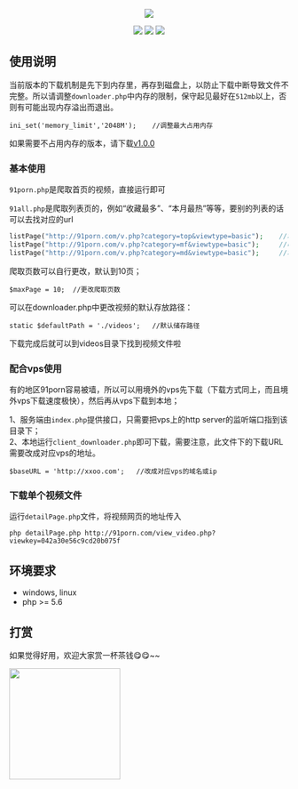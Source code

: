 <p align="center">
    <a href="https://github.com/zzjzz9266a/91porn_php"><img src="https://github.com/zzjzz9266a/91porn_php/blob/master/logo.jpg"></a>
</p>

<p align="center">
    <a href="https://github.com/zzjzz9266a/91porn_php"><img src="https://img.shields.io/badge/platform-all-lightgrey.svg"></a>
    <a href="https://github.com/zzjzz9266a/91porn_php"><img src="https://img.shields.io/apm/l/vim-mode.svg"></a>
    <a href="https://github.com/zzjzz9266a/91porn_php"><img src="https://img.shields.io/badge/language-php>=%205.6-orange.svg"></a>
</p>
  
## 使用说明
当前版本的下载机制是先下到内存里，再存到磁盘上，以防止下载中断导致文件不完整。所以请调整`downloader.php`中内存的限制，保守起见最好在`512mb`以上，否则有可能出现内存溢出而退出。  
````
ini_set('memory_limit','2048M');	//调整最大占用内存
````

如果需要不占用内存的版本，请下载<a href="https://github.com/zzjzz9266a/91porn_php/releases/tag/v1.0.0">v1.0.0</a>

### 基本使用
`91porn.php`是爬取首页的视频，直接运行即可

`91all.php`是爬取列表页的，例如“收藏最多”、“本月最热”等等，要别的列表的话可以去找对应的url
```` php
listPage("http://91porn.com/v.php?category=top&viewtype=basic");	//本月最热
listPage("http://91porn.com/v.php?category=mf&viewtype=basic");		//收藏最多
listPage("http://91porn.com/v.php?category=md&viewtype=basic");		//本月讨论
````
爬取页数可以自行更改，默认到10页；
````
$maxPage = 10;	//更改爬取页数
````
可以在downloader.php中更改视频的默认存放路径：
````
static $defaultPath = './videos';	//默认储存路径
````

下载完成后就可以到videos目录下找到视频文件啦

### 配合vps使用
有的地区91porn容易被墙，所以可以用境外的vps先下载（下载方式同上，而且境外vps下载速度极快），然后再从vps下载到本地；

1、服务端由`index.php`提供接口，只需要把vps上的http server的监听端口指到该目录下；  
2、本地运行`client_downloader.php`即可下载，需要注意，此文件下的下载URL需要改成对应vps的地址。
````
$baseURL = 'http://xxoo.com';	//改成对应vps的域名或ip
````

### 下载单个视频文件
运行`detailPage.php`文件，将视频网页的地址传入
````
php detailPage.php http://91porn.com/view_video.php?viewkey=042a30e56c9cd20b075f
````

## 环境要求

* windows, linux
* php >= 5.6

## 打赏
如果觉得好用，欢迎大家赏一杯茶钱😋😋~~

<img src="https://github.com/zzjzz9266a/91porn_php/blob/master/award.png" width="200" hegiht="200" align=left/>
